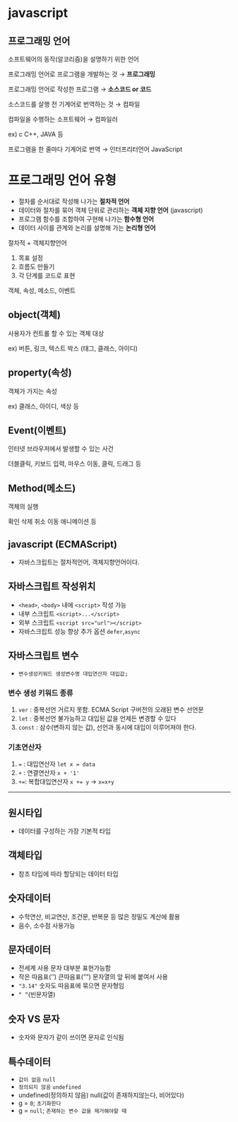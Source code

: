 # javascript
## 프로그래밍 언어

소프트웨어의 동작(알코리즘)을 설명하기 위한 언어

프로그래밍 언어로 프로그램을 개발하는 것 → **프로그래밍**

프로그래밍 언어로 작성한 프로그램 → **소스코드 or 코드**

소스코드를 살행 전 기계어로 번역하는 것 → 컴파일

컴파일을 수행하는 소프트웨어 → 컴파일러

ex) c C++, JAVA 등

프로그램을 한 줄마다 기계어로 번역 → 인터프리터언어 JavaScript

# 프로그래밍 언어 유형

- 절차를 순서대로 작성해 나가는 **절차적 언어**
- 데이터와 절차를 묶어 객체 단위로 관리하는 **객체 지향 언어** (javascript)
- 프로그램 함수를 조합하여 구현해 나가는 **함수형 언어**
- 데이터 사이를 관계와 논리를 설명해 가는 **논리형 언어**

절차적 + 객체지향언어

1. 목표 설정
2. 흐름도 만들기
3. 각 단계를 코드로 표현

객체, 속성, 메소드, 이벤트

## object(객체)

사용자가 컨트롤 할 수 있는 객체 대상

ex) 버튼, 링크, 텍스트 박스 (태그, 클래스, 아이디)

## property(속성)

객체가 가지는 속성

ex) 클래스, 아이디, 색상 등 

## Event(이벤트)

인터넷 브라우저에서 발생할 수 있는 사건

더블클릭, 키보드 입력, 마우스 이동, 클릭, 드래그 등

## Method(메소드)

객체의 실행

확인 삭제 취소 이동 애니메이션 등

## javascript (ECMAScript)
* 자바스크립트는 절차적언어, 객체지향언어이다.
## 자바스크립트 작성위치
* `<head>`, `<body>` 내에 `<script>` 작성 가능
* 내부 스크립트 `<script>...</script>`
* 외부 스크립트 `<script src="url"></script>`
* 자바스크립트 성능 향상 추가 옵션 `defer`,`async`
## 자바스크립트 변수
* `변수생성키워드 생성변수명 대입연산자 대입값;`
### 변수 생성 키워드 종류
1. `ver` : 중복선언 거르지 못함. ECMA Script 구버전의 오래된 변수 선언문
2. `let` : 중복선언 불가능하고 대입된 값을 언제든 변경할 수 있다
3. `const` : 삼수(변하지 않는 값), 선언과 동시에 대입이 이루어져야 한다.
### 기초연산자
1. `=` : 대입연산자 `let x = data`
2. `+` : 연결연산자 `x + '1'`
3. `+=`: 복합대입연산자 `x += y` -> `x=x+y`
---------------------
## 원시타입
* 데이터를 구성하는 가장 기본적 타입
## 객체타입
* 참조 타입에 따라 할당되는 데이터 타입
## 숫자데이터
* 수학연산, 비교연산, 조건문, 반복문 등 많은 정밀도 계산에 활용
* 음수, 소수점 사용가능
## 문자데이터
* 전세계 사용 문자 대부분 표현가능함
* 작은 따음표(’’) 큰따음표(””) 문자열의 앞 뒤에 붙여서 사용
* `"3.14"` 숫자도 따음표에 묶으면 문자형임
* `“ ”`(빈문자열)
## 숫자 VS 문자
* 숫자와 문자가 같이 쓰이면 문자로 인식됨
## 특수데이터
* `값이 없음` `null`
* `정의되지 않음` `undefined`
* undefined(정의하지 않음) null(값이 존재하지않는다, 비어있다)
* g = `0`;    `초기화한다`
* g = `null`; `존재하는 변수 값을 제거해야할 때`